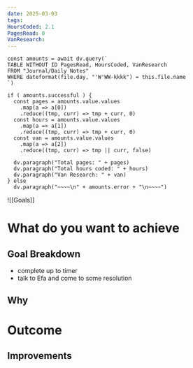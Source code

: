 ```yaml
---
date: 2025-03-03
tags: 
HoursCoded: 2.1
PagesRead: 0
VanResearch:
---
```

```dataviewjs
const amounts = await dv.query(`
TABLE WITHOUT ID PagesRead, HoursCoded, VanResearch
FROM "Journal/Daily Notes"
WHERE dateformat(file.day, "'W'WW-kkkk") = this.file.name
`)

if ( amounts.successful ) {
  const pages = amounts.value.values
    .map(a => a[0])
    .reduce((tmp, curr) => tmp + curr, 0)
  const hours = amounts.value.values
    .map(a => a[1])
    .reduce((tmp, curr) => tmp + curr, 0)
  const van = amounts.value.values
    .map(a => a[2])
    .reduce((tmp, curr) => tmp || curr, false)

  dv.paragraph("Total pages: " + pages)
  dv.paragraph("Total hours coded: " + hours)
  dv.paragraph("Van Research: " + van)
} else
  dv.paragraph("~~~~\n" + amounts.error + "\n~~~~")

```

![[Goals]]
# What do you want to achieve
## Goal Breakdown
- complete up to timer
- talk to Efa and come to some resolution
## Why
# Outcome
## Improvements
